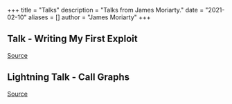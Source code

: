 +++
title = "Talks"
description = "Talks from James Moriarty."
date = "2021-02-10"
aliases = []
author = "James Moriarty"
+++

## Talk - Writing My First Exploit

<script async class="speakerdeck-embed" data-id="0926b306c2e04de280e798e662e7a000" data-ratio="1.77777777777778" src="//speakerdeck.com/assets/embed.js"></script>

[Source](https://speakerdeck.com/jamesmoriarty/talk-writing-my-first-exploit)

## Lightning Talk - Call Graphs

<script async class="speakerdeck-embed" data-id="b35b377c4f364acfb4a240ecb8b9e803" data-ratio="1.77777777777778" src="//speakerdeck.com/assets/embed.js"></script>

[Source](https://speakerdeck.com/jamesmoriarty/lightning-talk-call-graphs)
